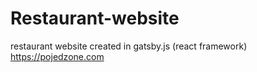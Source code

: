 # Restaurant-website

restaurant website created in gatsby.js (react framework)
https://pojedzone.com
